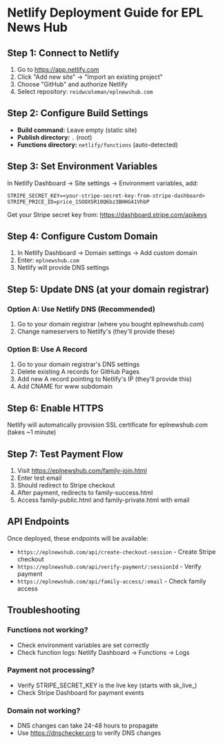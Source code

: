 # Netlify Deployment Guide for EPL News Hub

## Step 1: Connect to Netlify

1. Go to https://app.netlify.com
2. Click "Add new site" → "Import an existing project"
3. Choose "GitHub" and authorize Netlify
4. Select repository: `reidwcoleman/eplnewshub.com`

## Step 2: Configure Build Settings

- **Build command:** Leave empty (static site)
- **Publish directory:** `.` (root)
- **Functions directory:** `netlify/functions` (auto-detected)

## Step 3: Set Environment Variables

In Netlify Dashboard → Site settings → Environment variables, add:

```
STRIPE_SECRET_KEY=<your-stripe-secret-key-from-stripe-dashboard>
STRIPE_PRICE_ID=price_1SOOX5R10Q6bz3BHHG41VhbP
```

Get your Stripe secret key from: https://dashboard.stripe.com/apikeys

## Step 4: Configure Custom Domain

1. In Netlify Dashboard → Domain settings → Add custom domain
2. Enter: `eplnewshub.com`
3. Netlify will provide DNS settings

## Step 5: Update DNS (at your domain registrar)

### Option A: Use Netlify DNS (Recommended)
1. Go to your domain registrar (where you bought eplnewshub.com)
2. Change nameservers to Netlify's (they'll provide these)

### Option B: Use A Record
1. Go to your domain registrar's DNS settings
2. Delete existing A records for GitHub Pages
3. Add new A record pointing to Netlify's IP (they'll provide this)
4. Add CNAME for www subdomain

## Step 6: Enable HTTPS

Netlify will automatically provision SSL certificate for eplnewshub.com (takes ~1 minute)

## Step 7: Test Payment Flow

1. Visit https://eplnewshub.com/family-join.html
2. Enter test email
3. Should redirect to Stripe checkout
4. After payment, redirects to family-success.html
5. Access family-public.html and family-private.html with email

## API Endpoints

Once deployed, these endpoints will be available:

- `https://eplnewshub.com/api/create-checkout-session` - Create Stripe checkout
- `https://eplnewshub.com/api/verify-payment/:sessionId` - Verify payment
- `https://eplnewshub.com/api/family-access/:email` - Check family access

## Troubleshooting

### Functions not working?
- Check environment variables are set correctly
- Check function logs: Netlify Dashboard → Functions → Logs

### Payment not processing?
- Verify STRIPE_SECRET_KEY is the live key (starts with sk_live_)
- Check Stripe Dashboard for payment events

### Domain not working?
- DNS changes can take 24-48 hours to propagate
- Use https://dnschecker.org to verify DNS changes
